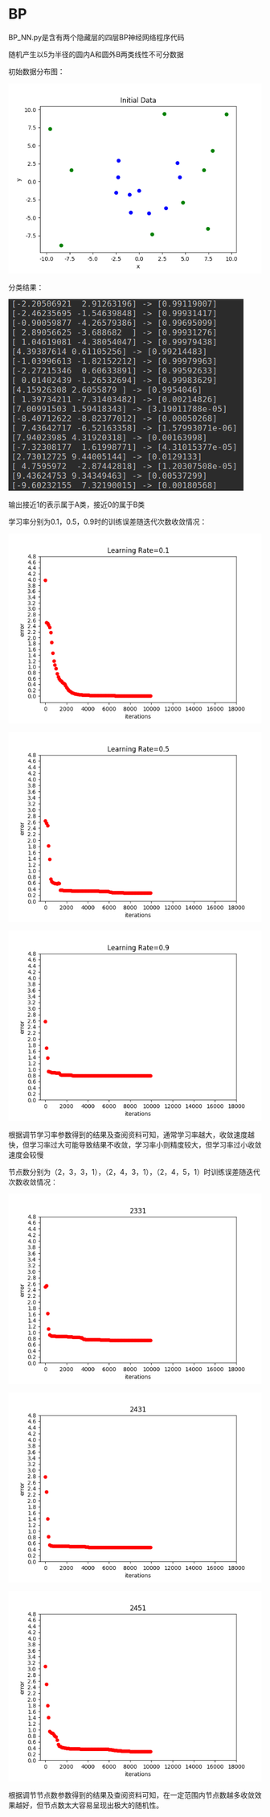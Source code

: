 # BP

BP_NN.py是含有两个隐藏层的四层BP神经网络程序代码

随机产生以5为半径的圆内A和圆外B两类线性不可分数据

初始数据分布图：

![image](./data.png)


分类结果：

![image](https://github.com/Jojo11111/BP/blob/master/2019-10-14%2014-51-08%E5%B1%8F%E5%B9%95%E6%88%AA%E5%9B%BE.png)

输出接近1的表示属于A类，接近0的属于B类

学习率分别为0.1，0.5，0.9时的训练误差随迭代次数收敛情况：

![image](https://github.com/Jojo11111/BP/blob/master/lr0.1.png)

![image](https://github.com/Jojo11111/BP/blob/master/lr0.5.png)

![image](https://github.com/Jojo11111/BP/blob/master/lr0.9.png)

根据调节学习率参数得到的结果及查阅资料可知，通常学习率越大，收敛速度越快，但学习率过大可能导致结果不收敛，学习率小则精度较大，但学习率过小收敛速度会较慢

节点数分别为（2，3，3，1），（2，4，3，1），（2，4，5，1）时训练误差随迭代次数收敛情况：

![image](https://github.com/Jojo11111/BP/blob/master/2331.png)

![image](https://github.com/Jojo11111/BP/blob/master/2431.png)

![image](https://github.com/Jojo11111/BP/blob/master/2451.png)

根据调节节点数参数得到的结果及查阅资料可知，在一定范围内节点数越多收敛效果越好，但节点数太大容易呈现出极大的随机性。
